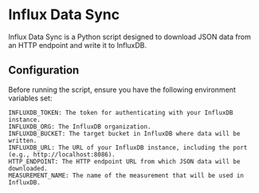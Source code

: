 # Influx Data Sync

Influx Data Sync is a Python script designed to download JSON data from an HTTP endpoint and write it to InfluxDB.

## Configuration

Before running the script, ensure you have the following environment variables set:

    INFLUXDB_TOKEN: The token for authenticating with your InfluxDB instance.
    INFLUXDB_ORG: The InfluxDB organization.
    INFLUXDB_BUCKET: The target bucket in InfluxDB where data will be written.
    INFLUXDB_URL: The URL of your InfluxDB instance, including the port (e.g., http://localhost:8086).
    HTTP_ENDPOINT: The HTTP endpoint URL from which JSON data will be downloaded.
    MEASUREMENT_NAME: The name of the measurement that will be used in InfluxDB.
